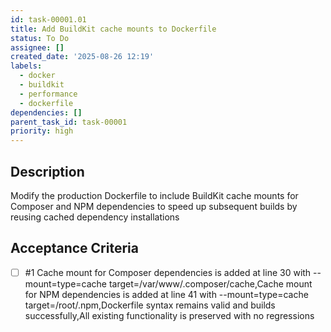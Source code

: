 ```yaml
---
id: task-00001.01
title: Add BuildKit cache mounts to Dockerfile
status: To Do
assignee: []
created_date: '2025-08-26 12:19'
labels:
  - docker
  - buildkit
  - performance
  - dockerfile
dependencies: []
parent_task_id: task-00001
priority: high
---
```


## Description

Modify the production Dockerfile to include BuildKit cache mounts for Composer and NPM dependencies to speed up subsequent builds by reusing cached dependency installations

## Acceptance Criteria

<!-- AC:BEGIN -->

- [ ] #1 Cache mount for Composer dependencies is added at line 30 with --mount=type=cache target=/var/www/.composer/cache,Cache mount for NPM dependencies is added at line 41 with --mount=type=cache target=/root/.npm,Dockerfile syntax remains valid and builds successfully,All existing functionality is preserved with no regressions
<!-- AC:END -->
